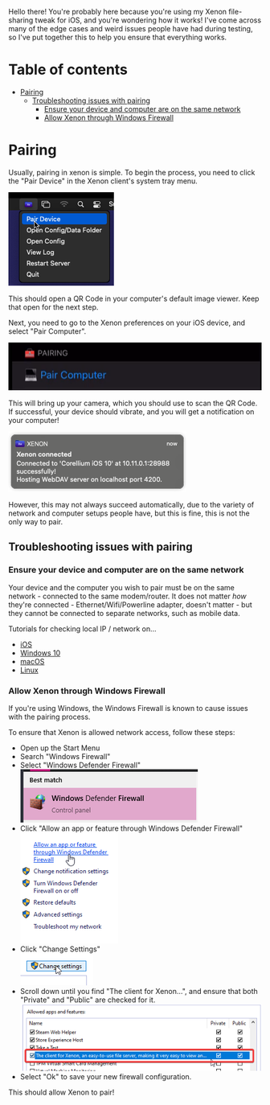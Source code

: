 Hello there! You're probably here because you're using my Xenon file-sharing tweak for iOS, and you're wondering how it works! I've come across many of the edge cases and weird issues people have had during testing, so I've put together this to help you ensure that everything works.

# Table of contents


<!--ts-->
   * [Pairing](#pairing)
     * [Troubleshooting issues with pairing](#troubleshooting-issues-with-pairing)
       * [Ensure your device and computer are on the same network](#ensure-your-device-and-computer-are-on-the-same-network)
       * [Allow Xenon through Windows Firewall](#allow-xenon-through-windows-firewall)
<!--te-->

# Pairing

Usually, pairing in xenon is simple. To begin the process, you need to click the "Pair Device" in the Xenon client's system tray menu.

![Pair Device](res/pair-device-tray.png) 

This should open a QR Code in your computer's default image viewer. Keep that open for the next step.

Next, you need to go to the Xenon preferences on your iOS device, and select "Pair Computer". 

![Pair Computer](res/pair-computer.png)

This will bring up your camera, which you should use to scan the QR Code. If successful, your device should vibrate, and you will get a notification on your computer!

![Pairing Notification](res/pairing-notification.png)

However, this may not always succeed automatically, due to the variety of network and computer setups people have, but this is fine, this is not the only way to pair. 

## Troubleshooting issues with pairing

### Ensure your device and computer are on the same network

Your device and the computer you wish to pair must be on the same network - connected to the same modem/router. It does not matter *how* they're connected - Ethernet/Wifi/Powerline adapter, doesn't matter - but they cannot be connected to separate networks, such as mobile data. 

Tutorials for checking local IP / network on...
 * [iOS](https://confluence.uconn.edu/ikb/communication-and-collaboration/phone/cellular-services/finding-the-ip-address-for-an-ios-device)
 * [Windows 10](https://support.microsoft.com/en-us/windows/find-your-ip-address-f21a9bbc-c582-55cd-35e0-73431160a1b9)
 * [macOS](https://ccm.net/faq/42628-mac-os-x-how-to-find-your-public-or-local-ip-address)
 * [Linux](https://phoenixnap.com/kb/how-to-find-ip-address-linux)

### Allow Xenon through Windows Firewall

If you're using Windows, the Windows Firewall is known to cause issues with the pairing process.

To ensure that Xenon is allowed network access, follow these steps:

 * Open up the Start Menu
 * Search "Windows Firewall"
 * Select "Windows Defender Firewall"  
 ![Windows Defender Firewall](res/defender-firewall.png)
 * Click "Allow an app or feature through Windows Defender Firewall"  
 ![Allow through firewall](res/firewall-allow.png)
 * Click "Change Settings"  
 ![Change Settings](res/change-settings.png)
 * Scroll down until you find "The client for Xenon...", and ensure that both "Private" and "Public" are checked for it.  
 ![Firewall Selected](res/firewall-selected.png)
 * Select "Ok" to save your new firewall configuration.

This should allow Xenon to pair!
